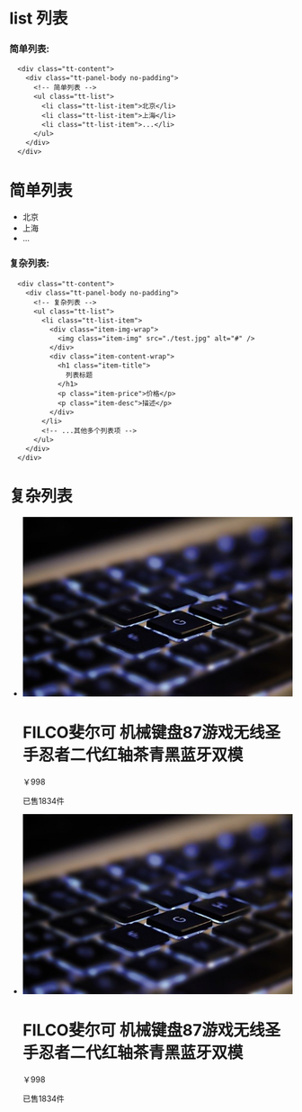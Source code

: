# list 列表 

### 简单列表:
```
  <div class="tt-content">
    <div class="tt-panel-body no-padding">
      <!-- 简单列表 -->
      <ul class="tt-list">
        <li class="tt-list-item">北京</li>
        <li class="tt-list-item">上海</li>
        <li class="tt-list-item">...</li>
      </ul>
    </div>
  </div>
```

<content1>
  <h1 class="tt-panel-title">简单列表</h1>
  <div class="tt-panel-body no-padding">
    <!-- 简单列表 -->
    <ul class="tt-list">
      <li class="tt-list-item">北京</li>
      <li class="tt-list-item">上海</li>
      <li class="tt-list-item">...</li>
    </ul>
  </div>
</content1>

### 复杂列表:
```
  <div class="tt-content">
    <div class="tt-panel-body no-padding">
      <!-- 复杂列表 -->
      <ul class="tt-list">
        <li class="tt-list-item">
          <div class="item-img-wrap">
            <img class="item-img" src="./test.jpg" alt="#" />
          </div>
          <div class="item-content-wrap">
            <h1 class="item-title">
              列表标题
            </h1>
            <p class="item-price">价格</p>
            <p class="item-desc">描述</p>
          </div>
        </li>
        <!-- ...其他多个列表项 -->
      </ul>
    </div>
  </div>
```

<content1>
  <h1 class="tt-panel-title">复杂列表</h1>
  <div class="tt-panel-body no-padding">
    <!-- 简单列表 -->
    <ul class="tt-list">
      <li class="tt-list-item">
        <div class="item-img-wrap">
          <img class="item-img" src="./imgs/keyboard.jpg" alt="机械键盘" />
        </div>
        <div class="item-content-wrap">
          <h1 class="item-title">
            FILCO斐尔可 机械键盘87游戏无线圣手忍者二代红轴茶青黑蓝牙双模
          </h1>
          <p class="item-price">￥998</p>
          <p class="item-desc">已售1834件</p>
        </div>
      </li>
      <li class="tt-list-item">
        <div class="item-img-wrap">
          <img class="item-img" src="./imgs/keyboard.jpg" alt="机械键盘" />
        </div>
        <div class="item-content-wrap">
          <h1 class="item-title">
            FILCO斐尔可 机械键盘87游戏无线圣手忍者二代红轴茶青黑蓝牙双模
          </h1>
          <p class="item-price">￥998</p>
          <p class="item-desc">已售1834件</p>
        </div>
      </li>
      <!-- ...其他多个列表项 -->
    </ul>
  </div>
</content1>